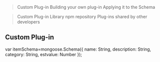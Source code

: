 > Custom Plug-in
Building your own plug-in
Applying it to the Schema

> Custom Plug-in Library 
npm repository
Plug-ins shared by other developers

## Custom Plug-in
var itemSchema=mongoose.Schema({
    name: String,
    description: String,
    category: String,
    estvalue: Number
});
